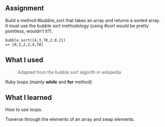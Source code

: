 ## Assignment
Build a method #bubble_sort that takes an array and returns a sorted array. It must use the bubble sort methodology (using #sort would be pretty pointless, wouldn’t it?).

    bubble_sort([4,3,78,2,0,2])
    => [0,2,2,3,4,78]

## What I used
> Adapted from the bubble sort algorith in wikipedia

Ruby loops (mainly **while** and **for** method)

## What I learned
How to use loops. 

Traverse through the elements of an array and swap elements.
